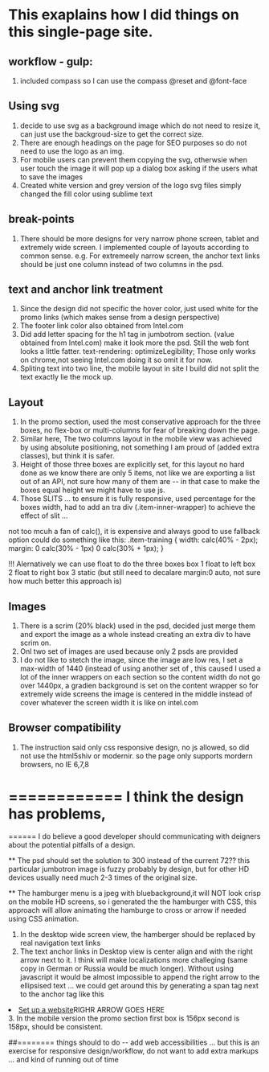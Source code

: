 # This exaplains how I did things on this single-page site.

## workflow - gulp:
1. included compass so I can use the compass @reset and @font-face

## Using svg 
1. decide to use svg as a background image which do not need to resize it, can just use the backgroud-size to get the correct size.
2. There are enough headings on the page for SEO purposes so do not need to use the logo as an img.
3. For mobile users can prevent them copying the svg, otherwsie when user touch the image it will pop up a dialog box asking if the users what to save the images
4. Created white version and grey version of the logo svg files simply changed the fill color using sublime text

## break-points
1. There should be more designs for very narrow phone screen, tablet and extremely wide screen. I implemented couple of layouts according to common sense. e.g. For extremeely narrow screen, the anchor text links should be just one column instead of two columns in the psd.


## text and anchor link treatment
1. Since the design did not specific the hover color, just used white for the promo links (which makes sense from a design perspective)
2. The footer link color also obtained from Intel.com
3. Did add letter spacing for the h1 tag in jumbotrom section. (value obtained from Intel.com) make it look more the psd. Still the web font looks a little fatter.
text-rendering: optimizeLegibility;
Those only works on chrome,not seeing Intel.com doing it so omit it for now.
4. Spliting text into two line, the mobile layout in site I build did not split the text exactly lie the mock up.



## Layout
1. In the promo section, used the most conservative approach for the three boxes, no flex-box or multi-columns for fear of breaking down the page.
2. Similar here, The two columns layout in the mobile view was achieved by using absolute positioning, not something I am proud of (added extra classes), but think it is safer.
3. Height of those three boxes are explicitly set, for this layout no hard done as we know there are only 5 items, not like we are exporting a list out of an API, not sure how many of them are -- in that case to make the boxes equal height we might have to use js.
4. Those SLITS ... to ensure it is fully responsive, used percentage for the boxes width, had to add an tra div (.item-inner-wrapper) to achieve the effect of slit ...

not too mcuh a fan of calc(), it is expensive and always good to use fallback option
could do something like this:
			.item-training {
				width: calc(40% - 2px);
				margin: 0 calc(30% - 1px) 0 calc(30% + 1px);
			}

!!! Alernatively we can use float to do the three boxes
box 1 float to left
box 2 float to right
box 3 static (but still need to decalare margin:0 auto, not sure how much better this approach is)


## Images
1. There is a scrim (20% black) used in the psd, decided just merge them and export the image as a whole instead creating an extra div to have scrim on.
2. Onl two set of images are used because only 2 psds are provided
3. I do not like to stetch the image, since the image are low res, I set a max-width of 1440 (instead of using another set of , this caused I used a lot of the inner wrappers on each section so the content width do not go over 1440px, a gradien background is set on the content wrapper so for extremely wide screens the image is centered in the middle instead of cover whatever the screen width it is like on intel.com

## Browser compatibility 
1. The instruction said only css responsive design, no js allowed, so did not use the html5shiv or modernir.
so the page only supports mordern browsers, no IE 6,7,8


# ============ I think the design has problems,
 ====== I do believe a good developer should communicating with deigners about the potential pitfalls of a design.

** The psd should set the solution to 300 instead of the current 72?? this particular jumbotron image is fuzzy probably by design, but for other HD devices usually need much 2-3 times of the original size.


** The hamburger menu is a jpeg with bluebackground,it will NOT look crisp on the mobile HD screens, so i generated the the hamburger with CSS, this approach will allow animating the hamburge to cross or arrow if needed using CSS animation.

1. In the desktop wide screen view, the hamberger should be replaced by real navigation text links
2. The text anchor links in Desktop view is center align and with the right arrow next to it. I think will make localizations more challeging (same copy in German or Russia would be much longer). Without using javascript it would be almost impossible to append the right arrow to the ellipsised text ...
we could get around this by generating a span tag next to the anchor tag like this
<li><a href="#">Set up a website</a><span>RIGHR ARROW GOES HERE</span></li>
3. In the mobile version the promo section first box is 156px second is 158px, should be consistent.


##======== things should to do -- add web accessibilities ... but this is an exercise for responsive design/workflow, do not want to add extra markups ... and kind of running out of time
